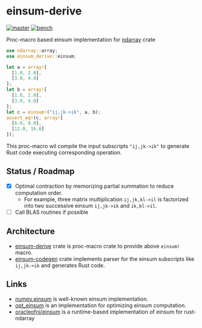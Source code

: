 einsum-derive
===============
[![master](https://img.shields.io/badge/docs-master-blue)](https://termoshtt.github.io/einsum-derive/doc/einsum_derive/index.html)
[![bench](https://img.shields.io/badge/benchmark-master-orange)](https://termoshtt.github.io/einsum-derive/bench/report/index.html)

Proc-macro based einsum implementation for [ndarray](https://crates.io/crates/ndarray) crate

```rust
use ndarray::array;
use einsum_derive::einsum;

let a = array![
  [1.0, 2.0],
  [3.0, 4.0]
];
let b = array![
  [1.0, 2.0],
  [3.0, 4.0]
];
let c = einsum!("ij,jk->ik", a, b);
assert_eq!(c, array![
  [6.0, 8.0],
  [12.0, 16.0]
]);
```

This proc-macro wil compile the input subscripts `"ij,jk->ik"`
to generate Rust code executing corresponding operation.

Status / Roadmap
-----------------
- [x] Optimal contraction by memorizing partial summation to reduce computation order.
  - For example, three matrix multiplication `ij,jk,kl->il` is factorized into
    two successive einsum `ij,jk->ik` and `ik,kl->il`.
- [ ] Call BLAS routines if possible

Architecture
-------------
- [einsum-derive](https://termoshtt.github.io/einsum-derive/doc/einsum_derive/index.html)
  crate is proc-macro crate to provide above `einsum!` macro.
- [einsum-codegen](https://termoshtt.github.io/einsum-derive/doc/einsum_codegen/index.html)
  crate implements parser for the einsum subscripts like `ij,jk->ik` and generates Rust code.

Links
------
- [numpy.einsum](https://numpy.org/doc/stable/reference/generated/numpy.einsum.html) is well-known einsum implementation.
- [opt_einsum](https://optimized-einsum.readthedocs.io/en/stable/) is an implementation for optimizing einsum computation.
- [oracleofnj/einsum](https://github.com/oracleofnj/einsum) is a runtime-based implementation of einsum for rust-ndarray
